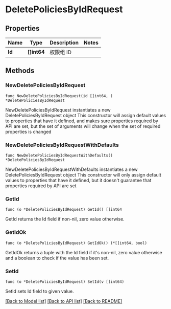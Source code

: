 # DeletePoliciesByIdRequest

## Properties

Name | Type | Description | Notes
------------ | ------------- | ------------- | -------------
**Id** | **[]int64** | 权限组 ID | 

## Methods

### NewDeletePoliciesByIdRequest

`func NewDeletePoliciesByIdRequest(id []int64, ) *DeletePoliciesByIdRequest`

NewDeletePoliciesByIdRequest instantiates a new DeletePoliciesByIdRequest object
This constructor will assign default values to properties that have it defined,
and makes sure properties required by API are set, but the set of arguments
will change when the set of required properties is changed

### NewDeletePoliciesByIdRequestWithDefaults

`func NewDeletePoliciesByIdRequestWithDefaults() *DeletePoliciesByIdRequest`

NewDeletePoliciesByIdRequestWithDefaults instantiates a new DeletePoliciesByIdRequest object
This constructor will only assign default values to properties that have it defined,
but it doesn't guarantee that properties required by API are set

### GetId

`func (o *DeletePoliciesByIdRequest) GetId() []int64`

GetId returns the Id field if non-nil, zero value otherwise.

### GetIdOk

`func (o *DeletePoliciesByIdRequest) GetIdOk() (*[]int64, bool)`

GetIdOk returns a tuple with the Id field if it's non-nil, zero value otherwise
and a boolean to check if the value has been set.

### SetId

`func (o *DeletePoliciesByIdRequest) SetId(v []int64)`

SetId sets Id field to given value.



[[Back to Model list]](../README.md#documentation-for-models) [[Back to API list]](../README.md#documentation-for-api-endpoints) [[Back to README]](../README.md)


